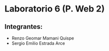 # Laboratorio 6 (P. Web 2)
## Integrantes:
- Renzo Geomar Mamani Quispe
- Sergio Emilio Estrada Arce